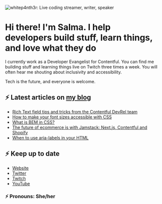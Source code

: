 ![whitep4nth3r: Live coding streamer, writer, speaker](https://p4nth3rblog-og-image.vercel.app/I'm%20whitep4nth3r.%20I%20help%20developers%20build%20stuff%2C%20learn%20things%2C%20and%20love%20what%20they%20do..png?theme=light&md=0&fontSize=80px&images=https%3A%2F%2Fp4nth3rlabs.netlify.app%2Fassets%2Fsvgs%2Fpanthers%2Fmajick.svg)

# Hi there! I'm Salma. I help developers build stuff, learn things, and love what they do

I currently work as a Developer Evangelist for Contentful. You can find me building stuff and
learning things live on Twitch three times a week. You will often hear me shouting about inclusivity
and accessibility.

Tech is the future, and everyone is welcome.

## ⚡️ Latest articles on [my blog](https://whitep4nth3r.com)

<!-- BLOG-POST-LIST:START -->
- [Rich Text field tips and tricks from the Contentful DevRel team](https://whitep4nth3r.com/blog/rich-text-field-tips-and-tricks)
- [How to make your font sizes accessible with CSS](https://whitep4nth3r.com/blog/how-to-make-your-font-sizes-accessible-with-css)
- [What is BEM in CSS?](https://whitep4nth3r.com/blog/what-is-bem-in-css)
- [The future of ecommerce is with Jamstack: Next.js, Contentful and Shopify](https://whitep4nth3r.com/blog/future-ecommerce-jamstack-next.js-contentful-shopify)
- [When to use aria-labels in your HTML](https://whitep4nth3r.com/blog/when-to-use-aria-labels-in-your-html)
<!-- BLOG-POST-LIST:END -->

## ⚡️ Keep up to date

- [Website](https://whitep4nth3r.com/?utm_source=github)
- [Twitter](https://twitter.com/whitep4nth3r)
- [Twitch](https://twitch.tv/whitep4nth3r)
- [YouTube](https://www.youtube.com/channel/UCiGFO97qgxZEbbg43mZSeyg)

### ⚡️ Pronouns: She/her
